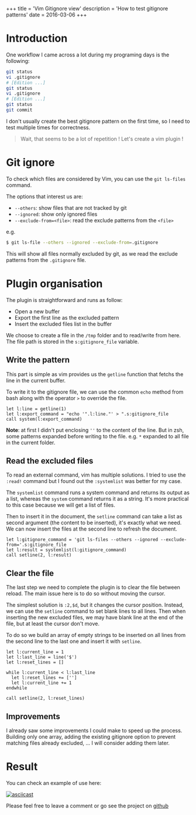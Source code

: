 +++
title = 'Vim Gitignore view'
description = 'How to test gitignore patterns'
date = 2016-03-06
+++

# Introduction

One workflow I came across a lot during my programing days is the following:

```bash
git status
vi .gitignore
# [Edition ...]
git status
vi .gitignore
# [Edition ...]
git status
git commit
```

I don't usually create the best gitignore pattern on the first time, so I need to test multiple times for correctness.

> Wait, that seems to be a lot of repetition ! Let's create a vim plugin ! 

# Git ignore

To check which files are considered by Vim, you can use the `git ls-files` command.

The options that interest us are:

- `--others`: show files that are not tracked by git
- `--ignored`: show only ignored files
- `--exclude-from=<file>`: read the exclude patterns from the `<file>`

e.g.
```bash
$ git ls-file --others --ignored --exclude-from=.gitignore
```

This will show all files normally excluded by git, as we read the exclude patterns from the `.gitignore` file.

# Plugin organisation

The plugin is straightforward and runs as follow:

- Open a new buffer
- Export the first line as the excluded pattern
- Insert the excluded files list in the buffer

We choose to create a file in the `/tmp` folder and to read/write from here. The file path is stored in the `s:gitignore_file` variable.

## Write the pattern
This part is simple as vim provides us the `getline` function that fetchs the line in the current buffer.

To write it to the gitignore file, we can use the common `echo` method from bash along with the operator `>` to override the file.

```vim
let l:line = getline(1)
let l:export_command = "echo '".l:line."' > ".s:gitignore_file
call system(l:export_command)
```

**Note**: at first I didn't put enclosing `''` to the content of the line. But in zsh, some patterns expanded before writing to the file. e.g. `*` expanded to all file in the current folder.

## Read the excluded files
To read an external command, vim has multiple solutions. I tried to use the `:read!` command but I found out the `:systemlist` was better for my case.

The `systemlist` command runs a system command and returns its output as a list, whereas the `system` command returns it as a string. It's more practical to this case because we will get a list of files.

Then to insert it in the document, the `setline` command can take a list as second argument (the content to be inserted), it's exactly what we need. We can now insert the files at the second line to refresh the document.

```vim
let l:gitignore_command = 'git ls-files --others --ignored --exclude-from='.s:gitignore_file
let l:result = systemlist(l:gitignore_command)
call setline(2, l:result)
```

## Clear the file
The last step we need to complete the plugin is to clear the file between reload. The main issue here is to do so without moving the cursor.

The simplest solution is `:2,$d`, but it changes the cursor position. Instead, we can use the `setline` command to set blank lines to all lines. Then when inserting the new excluded files, we may have blank line at the end of the file, but at least the cursor don't move.

To do so we build an array of empty strings to be inserted on all lines from the second line to the last one and insert it with `setline`.

```vim
let l:current_line = 1
let l:last_line = line('$')
let l:reset_lines = []

while l:current_line < l:last_line
  let l:reset_lines += ['']
  let l:current_line += 1
endwhile

call setline(2, l:reset_lines)
```


## Improvements

I already saw some improvements I could make to speed up the process. Building only one array, adding the existing gitignore option to prevent matching files already excluded, ... I will consider adding them later.

# Result

You can check an example of use here:

[![asciicast](https://asciinema.org/a/8mk6yk5r6q9rcr6dze3e2ops8.png)](https://asciinema.org/a/8mk6yk5r6q9rcr6dze3e2ops8)

Please feel free to leave a comment or go see the project on [github](https://github.com/nobe4/gitignore_view/)
